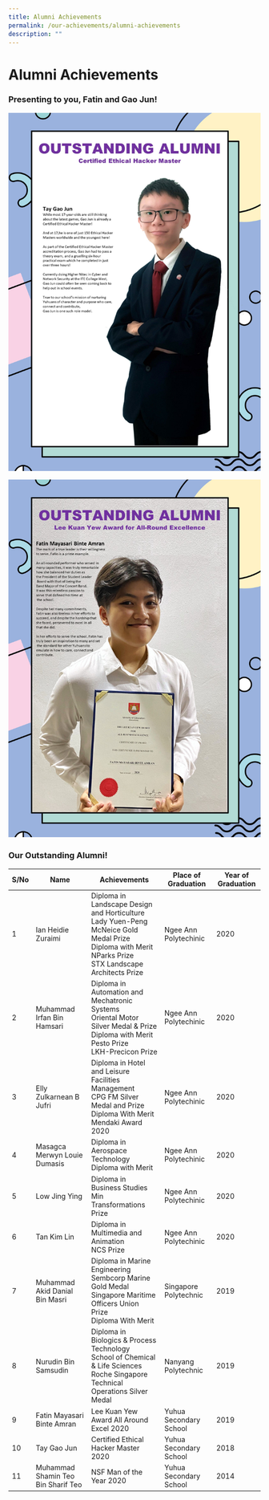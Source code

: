 ```yaml
---
title: Alumni Achievements
permalink: /our-achievements/alumni-achievements
description: ""
---
```

# **Alumni Achievements**

### Presenting to you, Fatin and Gao Jun!

![](/images/Tay%20Gao%20Jun.jpg)

![](/images/Fatin%20Mayasari%20Binte%20Amran.jpg)

### Our Outstanding Alumni!

| S/No 	| Name 	| Achievements 	| Place of Graduation 	| Year of Graduation 	|
|---	|---	|---	|---	|---	|
| 1 	| Ian Heidie Zuraimi 	| Diploma in Landscape Design and Horticulture<br>Lady Yuen-Peng McNeice Gold Medal Prize<br>Diploma with Merit<br>NParks Prize<br>STX Landscape Architects Prize 	| Ngee Ann Polytechinic 	| 2020 	|
| 2 	| Muhammad Irfan Bin Hamsari 	| Diploma in Automation and Mechatronic Systems<br>Oriental Motor Silver Medal & Prize<br>Diploma with Merit<br>Pesto Prize<br>LKH-Precicon Prize 	| Ngee Ann Polytechinic 	| 2020 	|
| 3 	| Elly Zulkarnean B Jufri 	| Diploma in Hotel and Leisure Facilities Management<br>CPG FM Silver Medal and Prize<br>Diploma With Merit<br>Mendaki Award 2020 	| Ngee Ann Polytechinic 	| 2020 	|
| 4 	| Masagca Merwyn Louie Dumasis 	| Diploma in Aerospace Technology<br>Diploma with Merit 	| Ngee Ann Polytechinic 	| 2020 	|
| 5 	| Low Jing Ying 	| Diploma in Business Studies<br>Min Transformations Prize 	| Ngee Ann Polytechinic 	| 2020 	|
| 6 	| Tan Kim Lin 	| Diploma in Multimedia and Animation<br>NCS Prize 	| Ngee Ann Polytechinic 	| 2020 	|
| 7 	| Muhammad Akid Danial Bin Masri 	| Diploma in Marine Engineering<br>Sembcorp Marine Gold Medal<br>Singapore Maritime Officers Union Prize<br>Diploma With Merit 	| Singapore Polytechnic 	| 2019 	|
| 8 	| Nurudin Bin Samsudin 	| Diploma in Biologics & Process Technology<br>School of Chemical & Life Sciences<br>Roche Singapore Technical Operations Silver Medal 	| Nanyang Polytechnic 	| 2019 	|
| 9 	| Fatin Mayasari Binte Amran 	| Lee Kuan Yew Award All Around Excel 2020 	| Yuhua Secondary School 	| 2019 	|
| 10 	| Tay Gao Jun 	| Certified Ethical Hacker Master 2020 	| Yuhua Secondary School 	| 2018 	|
| 11 	| Muhammad Shamin Teo Bin Sharif Teo 	| NSF Man of the Year 2020 	| Yuhua Secondary School 	| 2014 	|